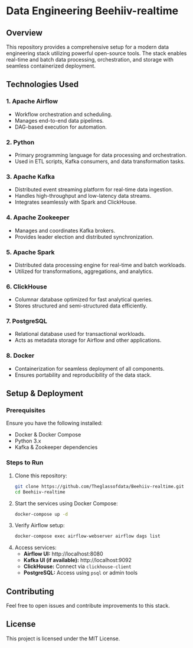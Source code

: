 # Data Engineering Beehiiv-realtime

## Overview
This repository provides a comprehensive setup for a modern data engineering stack utilizing powerful open-source tools. The stack enables real-time and batch data processing, orchestration, and storage with seamless containerized deployment.

## Technologies Used

### 1. Apache Airflow
- Workflow orchestration and scheduling.
- Manages end-to-end data pipelines.
- DAG-based execution for automation.

### 2. Python
- Primary programming language for data processing and orchestration.
- Used in ETL scripts, Kafka consumers, and data transformation tasks.

### 3. Apache Kafka
- Distributed event streaming platform for real-time data ingestion.
- Handles high-throughput and low-latency data streams.
- Integrates seamlessly with Spark and ClickHouse.

### 4. Apache Zookeeper
- Manages and coordinates Kafka brokers.
- Provides leader election and distributed synchronization.

### 5. Apache Spark
- Distributed data processing engine for real-time and batch workloads.
- Utilized for transformations, aggregations, and analytics.

### 6. ClickHouse
- Columnar database optimized for fast analytical queries.
- Stores structured and semi-structured data efficiently.

### 7. PostgreSQL
- Relational database used for transactional workloads.
- Acts as metadata storage for Airflow and other applications.

### 8. Docker
- Containerization for seamless deployment of all components.
- Ensures portability and reproducibility of the data stack.

## Setup & Deployment

### Prerequisites
Ensure you have the following installed:
- Docker & Docker Compose
- Python 3.x
- Kafka & Zookeeper dependencies

### Steps to Run
1. Clone this repository:
   ```sh
   git clone https://github.com/Theglassofdata/Beehiiv-realtime.git
   cd Beehiiv-realtime
   ```
2. Start the services using Docker Compose:
   ```sh
   docker-compose up -d
   ```
3. Verify Airflow setup:
   ```sh
   docker-compose exec airflow-webserver airflow dags list
   ```
4. Access services:
   - **Airflow UI:** http://localhost:8080
   - **Kafka UI (if available):** http://localhost:9092
   - **ClickHouse:** Connect via `clickhouse-client`
   - **PostgreSQL:** Access using `psql` or admin tools

## Contributing
Feel free to open issues and contribute improvements to this stack.

## License
This project is licensed under the MIT License.
